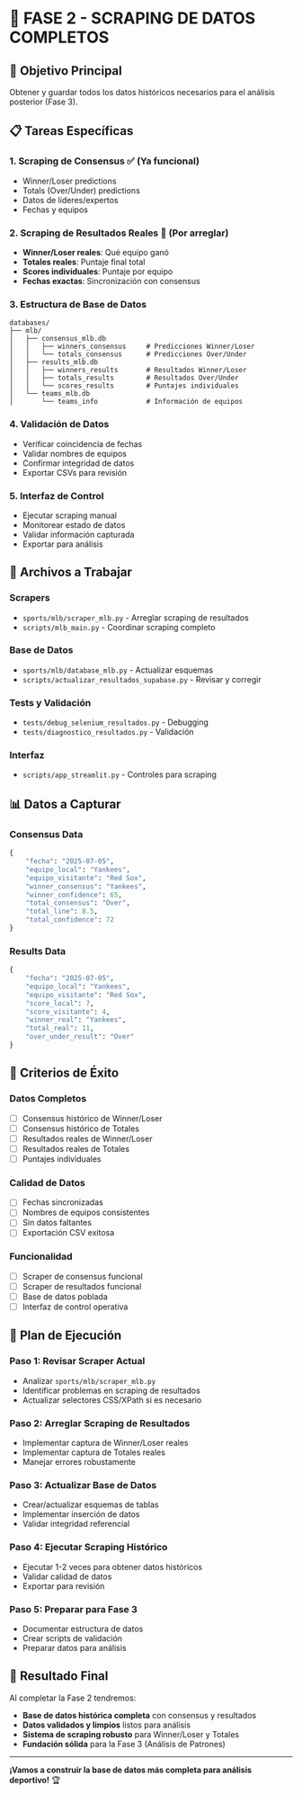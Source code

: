 # 🚀 FASE 2 - SCRAPING DE DATOS COMPLETOS

## 🎯 Objetivo Principal
Obtener y guardar todos los datos históricos necesarios para el análisis posterior (Fase 3).

## 📋 Tareas Específicas

### 1. **Scraping de Consensus** ✅ (Ya funcional)
- Winner/Loser predictions
- Totals (Over/Under) predictions
- Datos de líderes/expertos
- Fechas y equipos

### 2. **Scraping de Resultados Reales** 🔴 (Por arreglar)
- **Winner/Loser reales**: Qué equipo ganó
- **Totales reales**: Puntaje final total
- **Scores individuales**: Puntaje por equipo
- **Fechas exactas**: Sincronización con consensus

### 3. **Estructura de Base de Datos**
```
databases/
├── mlb/
│   ├── consensus_mlb.db
│   │   ├── winners_consensus     # Predicciones Winner/Loser
│   │   └── totals_consensus      # Predicciones Over/Under
│   ├── results_mlb.db
│   │   ├── winners_results       # Resultados Winner/Loser
│   │   ├── totals_results        # Resultados Over/Under
│   │   └── scores_results        # Puntajes individuales
│   └── teams_mlb.db
│       └── teams_info            # Información de equipos
```

### 4. **Validación de Datos**
- Verificar coincidencia de fechas
- Validar nombres de equipos
- Confirmar integridad de datos
- Exportar CSVs para revisión

### 5. **Interfaz de Control**
- Ejecutar scraping manual
- Monitorear estado de datos
- Validar información capturada
- Exportar para análisis

## 🔧 Archivos a Trabajar

### Scrapers
- `sports/mlb/scraper_mlb.py` - Arreglar scraping de resultados
- `scripts/mlb_main.py` - Coordinar scraping completo

### Base de Datos
- `sports/mlb/database_mlb.py` - Actualizar esquemas
- `scripts/actualizar_resultados_supabase.py` - Revisar y corregir

### Tests y Validación
- `tests/debug_selenium_resultados.py` - Debugging
- `tests/diagnostico_resultados.py` - Validación

### Interfaz
- `scripts/app_streamlit.py` - Controles para scraping

## 📊 Datos a Capturar

### Consensus Data
```python
{
    "fecha": "2025-07-05",
    "equipo_local": "Yankees",
    "equipo_visitante": "Red Sox",
    "winner_consensus": "Yankees",
    "winner_confidence": 65,
    "total_consensus": "Over",
    "total_line": 8.5,
    "total_confidence": 72
}
```

### Results Data
```python
{
    "fecha": "2025-07-05",
    "equipo_local": "Yankees",
    "equipo_visitante": "Red Sox",
    "score_local": 7,
    "score_visitante": 4,
    "winner_real": "Yankees",
    "total_real": 11,
    "over_under_result": "Over"
}
```

## 🎯 Criterios de Éxito

### Datos Completos
- [ ] Consensus histórico de Winner/Loser
- [ ] Consensus histórico de Totales
- [ ] Resultados reales de Winner/Loser
- [ ] Resultados reales de Totales
- [ ] Puntajes individuales

### Calidad de Datos
- [ ] Fechas sincronizadas
- [ ] Nombres de equipos consistentes
- [ ] Sin datos faltantes
- [ ] Exportación CSV exitosa

### Funcionalidad
- [ ] Scraper de consensus funcional
- [ ] Scraper de resultados funcional
- [ ] Base de datos poblada
- [ ] Interfaz de control operativa

## 🚀 Plan de Ejecución

### Paso 1: Revisar Scraper Actual
- Analizar `sports/mlb/scraper_mlb.py`
- Identificar problemas en scraping de resultados
- Actualizar selectores CSS/XPath si es necesario

### Paso 2: Arreglar Scraping de Resultados
- Implementar captura de Winner/Loser reales
- Implementar captura de Totales reales
- Manejar errores robustamente

### Paso 3: Actualizar Base de Datos
- Crear/actualizar esquemas de tablas
- Implementar inserción de datos
- Validar integridad referencial

### Paso 4: Ejecutar Scraping Histórico
- Ejecutar 1-2 veces para obtener datos históricos
- Validar calidad de datos
- Exportar para revisión

### Paso 5: Preparar para Fase 3
- Documentar estructura de datos
- Crear scripts de validación
- Preparar datos para análisis

## 🎉 Resultado Final

Al completar la Fase 2 tendremos:
- **Base de datos histórica completa** con consensus y resultados
- **Datos validados y limpios** listos para análisis
- **Sistema de scraping robusto** para Winner/Loser y Totales
- **Fundación sólida** para la Fase 3 (Análisis de Patrones)

---

**¡Vamos a construir la base de datos más completa para análisis deportivo!** 🏆
